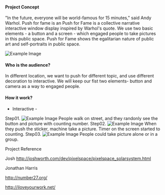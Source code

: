 #### Project Concept ####

"In the future, everyone will be world-famous for 15 minutes," said Andy Warhol. Push for fame is an Push for Fame is a collective narrative interactive window display inspired by Warhol's quote. We use two basic elements - a button and a screen - which engaged people to take pictures in this public space.  Push for Fame shows the egalitarian nature of public art and self-portraits in public space. 

![Example Image](http://feng-yuting.com/wp-content/uploads/2014/03/1981778_10152248302757980_1527369805_n.jpg "Example Image")

#### Who is the audience? ####


In different location, we want to push for different topic, and use different decoration to interactive. We will keep our fist two elements- button and camera as a way to engaged people.

#### How it work? ####

- Interactive - 

Step01.
![Example Image](http://feng-yuting.com/wp-content/uploads/2014/02/vlcsnap-2014-02-03-11h51m51s189.png "Example Image")
People walk on street, and they randonly see the button and picture with counting number.
Step02.
![Example Image](http://feng-yuting.com/wp-content/uploads/2014/02/vlcsnap-2014-02-03-11h51m21s166.png "Example Image")
When they push the sticker, machine take a picture. Timer on the screen started to counting.
Step03.
![Example Image](http://feng-yuting.com/wp-content/uploads/2014/02/vlcsnap-2014-02-03-11h52m27s48.png "Example Image")
People could take picture alone or in a group.



Project Reference

Josh http://joshworth.com/dev/pixelspace/pixelspace_solarsystem.html

Jonathan Harris 

http://number27.org/

http://iloveyourwork.net/



